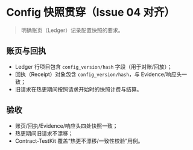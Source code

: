 # Config 快照贯穿（Issue 04 对齐）

> 明确账页（Ledger）记录配置快照的要求。

## 账页与回执

- Ledger 行项目包含 `config_version/hash` 字段（用于对账/回放）；
- 回执（Receipt）对象包含 `config_version/hash`，与 Evidence/响应头一致；
- 旧请求在热更期间按照请求开始时的快照计费与结算。

## 验收

- 账页/回执/Evidence/响应头四处快照一致；
- 热更期间旧请求不漂移；
- Contract-TestKit 覆盖“热更不漂移/一致性校验”用例。
